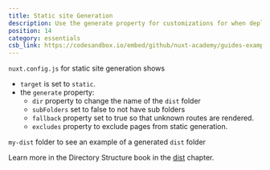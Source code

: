 ```yaml
---
title: Static site Generation
description: Use the generate property for customizations for when deploying static sites
position: 14
category: essentials
csb_link: https://codesandbox.io/embed/github/nuxt-academy/guides-examples/tree/master/04_directory_structure/05_dist
---
```


<example-intro></example-intro>

`nuxt.config.js` for static site generation shows

- `target` is set to `static`.
- the `generate` property:
  - `dir` property to change the name of the `dist` folder
  - `subFolders` set to false to not have sub folders
  - `fallback` property set to true so that unknown routes are rendered.
  - `excludes` property to exclude pages from static generation.

`my-dist` folder to see an example of a generated `dist` folder

<base-alert type="next">

Learn more in the Directory Structure book in the [dist](/guides/directory-structure/dist) chapter.

</base-alert>

<code-sandbox :src="csb_link"></code-sandbox>
